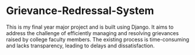 # Grievance-Redressal-System
This is my final year major project and is built using Django. It aims to address the challenge of efficiently managing and resolving grievances raised by college faculty members. The existing process is time-consuming and lacks transparency, leading to delays and dissatisfaction.

